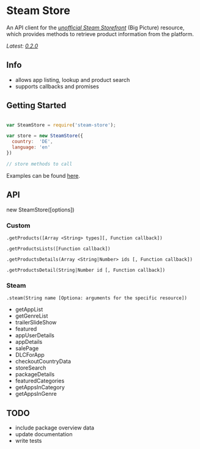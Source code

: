 Steam Store
===========

An API client for the *[unofficial Steam Storefront][0]* (Big Picture) resource,
which provides methods to retrieve product information from the platform.

_Latest: [0.2.0][1]_


## Info

* allows app listing, lookup and product search
* supports callbacks and promises


## Getting Started

```js

var SteamStore = require('steam-store');

var store = new SteamStore({
  country:  'DE',
  language: 'en'
})

// store methods to call

```

Examples can be found [here][2].


## API

new SteamStore([options])

### Custom

`.getProducts([Array <String> types][, Function callback])`

`.getProductsLists([Function callback])`

`.getProductsDetails(Array <String|Number> ids [, Function callback])`

`.getProductsDetail(String|Number id [, Function callback])`

### Steam

`.steam(String name [Optiona: arguments for the specific resource])`

-  getAppList
-  getGenreList
-  trailerSlideShow
-  featured
-  appUserDetails
-  appDetails
-  salePage
-  DLCForApp
-  checkoutCountryData
-  storeSearch
-  packageDetails
-  featuredCategories
-  getAppsInCategory
-  getAppsInGenre


## TODO

- include package overview data
- update documentation
- write tests


[0]: https://wiki.teamfortress.com/wiki/User:RJackson/StorefrontAPI
[1]: https://github.com/Autarc/steam-store/blob/master/CHANGELOG.md
[2]: https://github.com/Autarc/steam-store/blob/master/examples/
